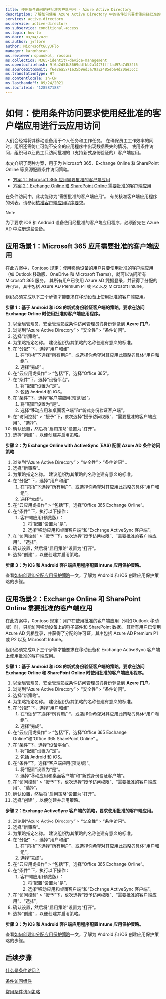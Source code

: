 ```yaml
---
title: 使用条件访问的已批准客户端应用 - Azure Active Directory
description: 了解如何使用 Azure Active Directory 中的条件访问要求使用经批准的客户端应用进行云应用访问。
services: active-directory
ms.service: active-directory
ms.subservice: conditional-access
ms.topic: how-to
ms.date: 03/04/2020
ms.author: joflore
author: MicrosoftGuyJFlo
manager: karenhoran
ms.reviewer: spunukol, rosssmi
ms.collection: M365-identity-device-management
ms.openlocfilehash: 9f6a2d54b8669ddfbb2a1427ffffad97a7d539f5
ms.sourcegitcommit: f6e2ea5571e35b9ed3a79a22485eba4d20ae36cc
ms.translationtype: HT
ms.contentlocale: zh-CN
ms.lasthandoff: 09/24/2021
ms.locfileid: "128587188"
---
```

# <a name="how-to-require-approved-client-apps-for-cloud-app-access-with-conditional-access"></a>如何：使用条件访问要求使用经批准的客户端应用进行云应用访问

人们会经常将其移动设备用于个人任务和工作任务。 在确保员工工作效率的同时，组织还需防止可能不安全的应用程序中出现数据丢失的情况。 使用条件访问，组织可以让员工只访问批准的（支持新式身份验证的）客户端应用。

本文介绍了两种方案，用于为 Microsoft 365、Exchange Online 和 SharePoint Online 等资源配置条件访问策略。

- [方案 1：Microsoft 365 应用需要批准的客户端应用](#scenario-1-microsoft-365-apps-require-an-approved-client-app)
- [方案 2：Exchange Online 和 SharePoint Online 需要批准的客户端应用](#scenario-2-exchange-online-and-sharepoint-online-require-an-approved-client-app)

在条件访问中，此功能称为“需要批准的客户端应用”。 有关核准客户端应用程序的列表，请参阅[核准客户端应用程序要求](concept-conditional-access-grant.md#require-approved-client-app)。

> [!NOTE]
> 为了要求 iOS 和 Android 设备使用经批准的客户端应用程序，必须首先在 Azure AD 中注册这些设备。

## <a name="scenario-1-microsoft-365-apps-require-an-approved-client-app"></a>应用场景 1：Microsoft 365 应用需要批准的客户端应用

在此方案中，Contoso 规定：使用移动设备的用户只要使用批准的客户端应用（如 Outlook 移动版、OneDrive 和 Microsoft Teams），就可以访问所有 Microsoft 365 服务。 其所有用户已使用 Azure AD 凭据登录，并获得了分配的许可证，其中包括 Azure AD Premium P1 或 P2 以及 Microsoft Intune。

组织必须完成以下三个步骤才能要求在移动设备上使用批准的客户端应用。

**步骤 1：基于 Android 和 iOS 的新式身份验证客户端的策略，要求在访问 Exchange Online 时使用批准的客户端应用程序。**

1. 以全局管理员、安全管理员或条件访问管理员的身份登录到 **Azure 门户**。
1. 浏览到“Azure Active Directory” > “安全性” > “条件访问”。
1. 选择“新策略”。
1. 为策略指定名称。 建议组织为其策略的名称创建有意义的标准。
1. 在“分配”  下，选择“用户和组” 
   1. 在“包括”下选择“所有用户”，或选择你希望对其应用此策略的具体“用户和组”。    
   1. 选择“完成”  。
1. 在“云应用或操作” > “包括”下，选择“Office 365”。
1. 在“条件”下，选择“设备平台”。  
   1. 将“配置”设置为“是”。  
   1. 包括 Android 和 iOS。  
1. 在“条件”下，选择“客户端应用(预览版)”。  
   1. 将“配置”设置为“是”。  
   1. 选择“移动应用和桌面客户端”和“新式身份验证客户端”。  
1. 在“访问控制”   >   “授予”下，依次选择“授予访问权限”、“需要批准的客户端应用”、“选择”。   
1. 确认设置，然后将“启用策略”设置为“打开”。  
1. 选择“创建”  ，以便创建并启用策略。

**步骤 2：为 Exchange Online with ActiveSync (EAS) 配置 Azure AD 条件访问策略**

1. 浏览到“Azure Active Directory” > “安全性” > “条件访问”    。
1. 选择“新策略”。
1. 为策略指定名称。 建议组织为其策略的名称创建有意义的标准。
1. 在“分配”  下，选择“用户和组” 
   1. 在“包括”下选择“所有用户”，或选择你希望对其应用此策略的具体“用户和组”。    
   1. 选择“完成”。
1. 在“云应用或操作”   >   “包括”下，选择“Office 365 Exchange Online”。 
1. 在“条件”  下，执行以下操作：
   1. 客户端应用(预览版)  ：
      1. 将“配置”设置为“是”。  
      1. 选择“移动应用和桌面客户端”和“Exchange ActiveSync 客户端”。  
1. 在“访问控制”   >   “授予”下，依次选择“授予访问权限”、“需要批准的客户端应用”、“选择”。   
1. 确认设置，然后将“启用策略”设置为“打开”。  
1. 选择“创建”  ，以便创建并启用策略。

**步骤 3：为 iOS 和 Android 客户端应用程序配置 Intune 应用保护策略。**

查看[如何创建和分配应用保护策略](/intune/apps/app-protection-policies)一文，了解为 Android 和 iOS 创建应用保护策略的步骤。 

## <a name="scenario-2-exchange-online-and-sharepoint-online-require-an-approved-client-app"></a>应用场景 2：Exchange Online 和 SharePoint Online 需要批准的客户端应用

在此方案中，Contoso 规定：用户在使用批准的客户端应用（例如 Outlook 移动版）时，只能访问移动设备上的电子邮件和 SharePoint 数据。 其所有用户已使用 Azure AD 凭据登录，并获得了分配的许可证，其中包括 Azure AD Premium P1 或 P2 以及 Microsoft Intune。

组织必须完成以下三个步骤才能要求在移动设备和 Exchange ActiveSync 客户端上使用批准的客户端应用。

**步骤 1：基于 Android 和 iOS 的新式身份验证客户端的策略，要求在访问 Exchange Online 和 SharePoint Online 时使用批准的客户端应用程序。**

1. 以全局管理员、安全管理员或条件访问管理员的身份登录到 **Azure 门户**。
1. 浏览到“Azure Active Directory” > “安全性” > “条件访问”。
1. 选择“新策略”。
1. 为策略指定名称。 建议组织为其策略的名称创建有意义的标准。
1. 在“分配”  下，选择“用户和组” 
   1. 在“包括”下选择“所有用户”，或选择你希望对其应用此策略的具体“用户和组”。    
   1. 选择“完成”。
1. 在“云应用或操作” > “包括”下，选择“Office 365 Exchange Online”和“Office 365 SharePoint Online”     。
1. 在“条件”下，选择“设备平台”。  
   1. 将“配置”设置为“是”。  
   1. 包括 Android 和 iOS。  
1. 在“条件”下，选择“客户端应用(预览版)”。  
   1. 将“配置”设置为“是”。  
   1. 选择“移动应用和桌面客户端”和“新式身份验证客户端”。  
1. 在“访问控制”   >   “授予”下，依次选择“授予访问权限”、“需要批准的客户端应用”、“选择”。   
1. 确认设置，然后将“启用策略”设置为“打开”。  
1. 选择“创建”  ，以便创建并启用策略。

**步骤 2：Exchange ActiveSync 客户端的策略，要求使用批准的客户端应用。**

1. 浏览到“Azure Active Directory” > “安全性” > “条件访问”。
1. 选择“新策略”。
1. 为策略指定名称。 建议组织为其策略的名称创建有意义的标准。
1. 在“分配”  下，选择“用户和组” 
   1. 在“包括”下选择“所有用户”，或选择你希望对其应用此策略的具体“用户和组”。    
   1. 选择“完成”。
1. 在“云应用或操作”   >   “包括”下，选择“Office 365 Exchange Online”。 
1. 在“条件”  下，执行以下操作：
   1. 客户端应用(预览版)  ：
      1. 将“配置”设置为“是”。  
      1. 选择“移动应用和桌面客户端”和“Exchange ActiveSync 客户端”。  
1. 在“访问控制”   >   “授予”下，依次选择“授予访问权限”、“需要批准的客户端应用”、“选择”。   
1. 确认设置，然后将“启用策略”设置为“打开”。  
1. 选择“创建”  ，以便创建并启用策略。

**步骤 3：为 iOS 和 Android 客户端应用程序配置 Intune 应用保护策略。**

查看[如何创建和分配应用保护策略](/intune/apps/app-protection-policies)一文，了解为 Android 和 iOS 创建应用保护策略的步骤。 

## <a name="next-steps"></a>后续步骤

[什么是条件访问？](overview.md)

[条件访问组件](concept-conditional-access-policies.md)

[常用条件访问策略](concept-conditional-access-policy-common.md)
